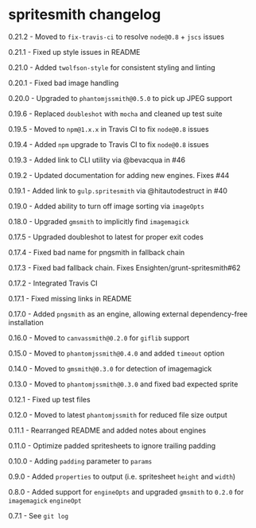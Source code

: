 # spritesmith changelog
0.21.2 - Moved to `fix-travis-ci` to resolve `node@0.8` + `jscs` issues

0.21.1 - Fixed up style issues in README

0.21.0 - Added `twolfson-style` for consistent styling and linting

0.20.1 - Fixed bad image handling

0.20.0 - Upgraded to `phantomjssmith@0.5.0` to pick up JPEG support

0.19.6 - Replaced `doubleshot` with `mocha` and cleaned up test suite

0.19.5 - Moved to `npm@1.x.x` in Travis CI to fix `node@0.8` issues

0.19.4 - Added `npm` upgrade to Travis CI to fix `node@0.8` issues

0.19.3 - Added link to CLI utility via @bevacqua in #46

0.19.2 - Updated documentation for adding new engines. Fixes #44

0.19.1 - Added link to `gulp.spritesmith` via @hitautodestruct in #40

0.19.0 - Added ability to turn off image sorting via `imageOpts`

0.18.0 - Upgraded `gmsmith` to implicitly find `imagemagick`

0.17.5 - Upgraded doubleshot to latest for proper exit codes

0.17.4 - Fixed bad name for pngsmith in fallback chain

0.17.3 - Fixed bad fallback chain. Fixes Ensighten/grunt-spritesmith#62

0.17.2 - Integrated Travis CI

0.17.1 - Fixed missing links in README

0.17.0 - Added `pngsmith` as an engine, allowing external dependency-free installation

0.16.0 - Moved to `canvassmith@0.2.0` for `giflib` support

0.15.0 - Moved to `phantomjssmith@0.4.0` and added `timeout` option

0.14.0 - Moved to `gmsmith@0.3.0` for detection of imagemagick

0.13.0 - Moved to `phantomjssmith@0.3.0` and fixed bad expected sprite

0.12.1 - Fixed up test files

0.12.0 - Moved to latest `phantomjssmith` for reduced file size output

0.11.1 - Rearranged README and added notes about engines

0.11.0 - Optimize padded spritesheets to ignore trailing padding

0.10.0 - Adding `padding` parameter to `params`

0.9.0 - Added `properties` to output (i.e. spritesheet `height` and `width`)

0.8.0 - Added support for `engineOpts` and upgraded `gmsmith` to `0.2.0` for `imagemagick` `engineOpt`

0.7.1 - See `git log`
